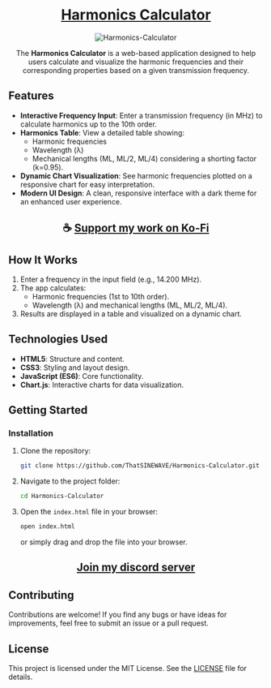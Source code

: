 <div align="center">

# [Harmonics Calculator](https://thatsinewave.github.io/Harmonics-Calculator/)

![Harmonics-Calculator](https://github.com/user-attachments/assets/3cb0297f-4724-4e32-8828-661149423447)

The **Harmonics Calculator** is a web-based application designed to help users calculate and visualize the harmonic frequencies and their corresponding properties based on a given transmission frequency.

</div>

## Features

- **Interactive Frequency Input**: Enter a transmission frequency (in MHz) to calculate harmonics up to the 10th order.
- **Harmonics Table**: View a detailed table showing:
  - Harmonic frequencies
  - Wavelength (λ)
  - Mechanical lengths (ML, ML/2, ML/4) considering a shorting factor (k=0.95).
- **Dynamic Chart Visualization**: See harmonic frequencies plotted on a responsive chart for easy interpretation.
- **Modern UI Design**: A clean, responsive interface with a dark theme for an enhanced user experience.

<div align="center">

## ☕ [Support my work on Ko-Fi](https://ko-fi.com/thatsinewave)

</div>

## How It Works

1. Enter a frequency in the input field (e.g., 14.200 MHz).
2. The app calculates:
   - Harmonic frequencies (1st to 10th order).
   - Wavelength (λ) and mechanical lengths (ML, ML/2, ML/4).
3. Results are displayed in a table and visualized on a dynamic chart.

## Technologies Used

- **HTML5**: Structure and content.
- **CSS3**: Styling and layout design.
- **JavaScript (ES6)**: Core functionality.
- **Chart.js**: Interactive charts for data visualization.

## Getting Started

### Installation

1. Clone the repository:
   ```bash
   git clone https://github.com/ThatSINEWAVE/Harmonics-Calculator.git
   ```
2. Navigate to the project folder:
   ```bash
   cd Harmonics-Calculator
   ```

3. Open the `index.html` file in your browser:
   ```bash
   open index.html
   ```
   or simply drag and drop the file into your browser.

<div align="center">

## [Join my discord server](https://discord.gg/2nHHHBWNDw)

</div>

## Contributing
Contributions are welcome! If you find any bugs or have ideas for improvements, feel free to submit an issue or a pull request.

## License
This project is licensed under the MIT License. See the [LICENSE](LICENSE) file for details.
